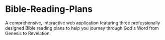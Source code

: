 # Bible-Reading-Plans
A comprehensive, interactive web application featuring three professionally designed Bible reading plans to help you journey through God's Word from Genesis to Revelation.
